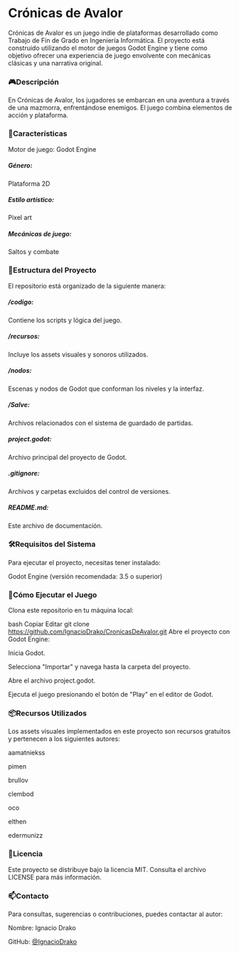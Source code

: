 <h1>Crónicas de Avalor</h1>
Crónicas de Avalor es un juego indie de plataformas desarrollado como Trabajo de Fin de Grado en Ingeniería Informática. El proyecto está construido utilizando el motor de juegos Godot Engine y tiene como objetivo ofrecer una experiencia de juego envolvente con mecánicas clásicas y una narrativa original.

<h3>🎮Descripción</h3>
En Crónicas de Avalor, los jugadores se embarcan en una aventura a través de una mazmorra, enfrentándose enemigos. El juego combina elementos de acción y plataforma.

<h3>🚀Características</h3>
Motor de juego: Godot Engine

<h5>Género: </h5>Plataforma 2D

<h5>Estilo artístico: </h5>Pixel art

<h5>Mecánicas de juego: </h5>Saltos y combate

<h3>📂Estructura del Proyecto</h3>
El repositorio está organizado de la siguiente manera:

<h5>/codigo: </h5>Contiene los scripts y lógica del juego.

<h5>/recursos: </h5>Incluye los assets visuales y sonoros utilizados.

<h5>/nodos: </h5>Escenas y nodos de Godot que conforman los niveles y la interfaz.

<h5>/Salve: </h5>Archivos relacionados con el sistema de guardado de partidas.

<h5>project.godot: </h5>Archivo principal del proyecto de Godot.

<h5>.gitignore: </h5>Archivos y carpetas excluidos del control de versiones.

<h5>README.md: </h5>Este archivo de documentación.

<h3>🛠️Requisitos del Sistema</h3>
Para ejecutar el proyecto, necesitas tener instalado:

Godot Engine (versión recomendada: 3.5 o superior)

<h3>🚀Cómo Ejecutar el Juego</h3>
Clona este repositorio en tu máquina local:

bash
Copiar
Editar
git clone https://github.com/IgnacioDrako/CronicasDeAvalor.git
Abre el proyecto con Godot Engine:

Inicia Godot.

Selecciona "Importar" y navega hasta la carpeta del proyecto.

Abre el archivo project.godot.

Ejecuta el juego presionando el botón de "Play" en el editor de Godot.

<h3>📦Recursos Utilizados</h3>
Los assets visuales implementados en este proyecto son recursos gratuitos y pertenecen a los siguientes autores:

aamatniekss

pimen

brullov

clembod

oco

elthen

edermunizz

<h3>📄Licencia</h3>
Este proyecto se distribuye bajo la licencia MIT. Consulta el archivo LICENSE para más información.

<h3>📫Contacto</h3>
Para consultas, sugerencias o contribuciones, puedes contactar al autor:

Nombre: Ignacio Drako

GitHub: [@IgnacioDrako](https://github.com/IgnacioDrako)
